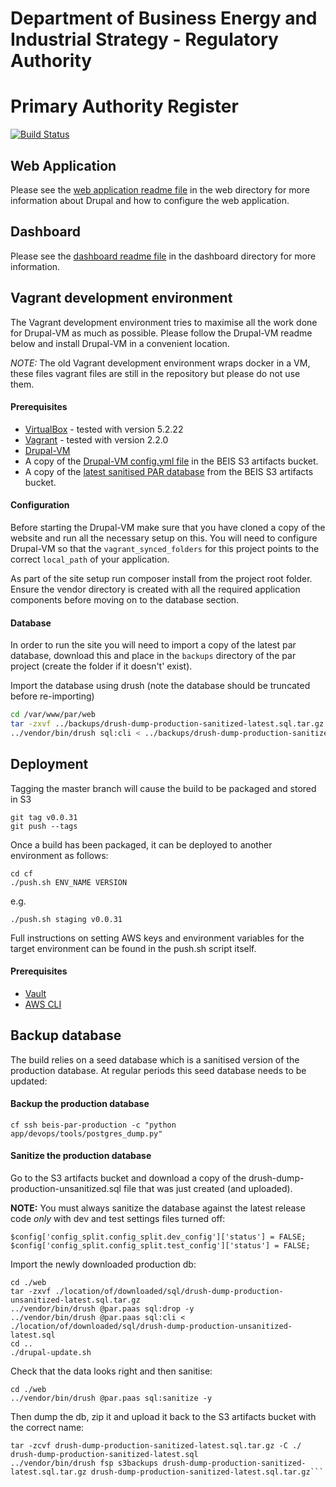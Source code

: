 # Department of Business Energy and Industrial Strategy - Regulatory Authority

# Primary Authority Register

[![Build Status](https://travis-ci.org/UKGovernmentBEIS/beis-primary-authority-register.svg?branch=master)](https://travis-ci.org/UKGovernmentBEIS/beis-primary-authority-register)

## Web Application

Please see the [web application readme file](https://github.com/UKGovernmentBEIS/beis-primary-authority-register/blob/master/web/README.md) in the web directory for more information about Drupal and how to configure the web application.

## Dashboard

Please see the [dashboard readme file](https://github.com/UKGovernmentBEIS/beis-primary-authority-register/blob/master/dashboard/README.md) in the dashboard directory for more information.

## Vagrant development environment

The Vagrant development environment tries to maximise all the work done for Drupal-VM as much as possible. Please follow the Drupal-VM readme below and install Drupal-VM in a convenient location.

*NOTE:* The old Vagrant development environment wraps docker in a VM, these files vagrant files are still in the repository but please do not use them.

#### Prerequisites

* [VirtualBox](https://www.virtualbox.org/wiki/Downloads) - tested with version 5.2.22
* [Vagrant](https://www.vagrantup.com/downloads.html) - tested with version 2.2.0
* [Drupal-VM](https://github.com/kalpaitch/drupal-vm)
* A copy of the [Drupal-VM config.yml file](https://s3.eu-west-2.amazonaws.com/beis-par-artifacts/dev/config.yml) in the BEIS S3 artifacts bucket.
* A copy of the [latest sanitised PAR database](https://s3.eu-west-2.amazonaws.com/beis-par-artifacts/backups/drush-dump-production-sanitized-latest.sql.tar.gz) from the BEIS S3 artifacts bucket.

#### Configuration

Before starting the Drupal-VM make sure that you have cloned a copy of the website and run all the necessary setup on this. You will need to configure Drupal-VM so that the `vagrant_synced_folders` for this project points to the correct `local_path` of your application.

As part of the site setup run composer install from the project root folder.  Ensure the vendor directory is created with all the required application components before moving on to the database section.

#### Database

In order to run the site you will need to import a copy of the latest par database, download this and place in the `backups` directory of the par project (create the folder if it doesn't' exist).

Import the database using drush (note the database should be truncated before re-importing)
```bash
cd /var/www/par/web
tar -zxvf ../backups/drush-dump-production-sanitized-latest.sql.tar.gz ../backups/drush-dump-production-sanitized-latest.sql
../vendor/bin/drush sql:cli < ../backups/drush-dump-production-sanitized-latest.sql
```

## Deployment

Tagging the master branch will cause the build to be packaged and stored in S3

    git tag v0.0.31
    git push --tags

Once a build has been packaged, it can be deployed to another environment as follows:

    cd cf
    ./push.sh ENV_NAME VERSION

e.g.

    ./push.sh staging v0.0.31

Full instructions on setting AWS keys and environment variables for the target environment can be found in the push.sh script itself.

#### Prerequisites

* [Vault](https://www.vaultproject.io/)
* [AWS CLI](https://aws.amazon.com/cli/)

## Backup database

The build relies on a seed database which is a sanitised version of the production database. At regular periods this seed database needs to be updated:

#### Backup the production database
```
cf ssh beis-par-production -c "python app/devops/tools/postgres_dump.py"
```

#### Sanitize the production database
Go to the S3 artifacts bucket and download a copy of the drush-dump-production-unsanitized.sql file that was just created (and uploaded).

**NOTE:** You must always sanitize the database against the latest release code _only_ with dev and test settings files turned off:
```
$config['config_split.config_split.dev_config']['status'] = FALSE;
$config['config_split.config_split.test_config']['status'] = FALSE;
```

Import the newly downloaded production db:
```
cd ./web
tar -zxvf ./location/of/downloaded/sql/drush-dump-production-unsanitized-latest.sql.tar.gz
../vendor/bin/drush @par.paas sql:drop -y
../vendor/bin/drush @par.paas sql:cli < ./location/of/downloaded/sql/drush-dump-production-unsanitized-latest.sql
cd ..
./drupal-update.sh
```

Check that the data looks right and then sanitise:
```
cd ./web
../vendor/bin/drush @par.paas sql:sanitize -y
```

Then dump the db, zip it and upload it back to the S3 artifacts bucket with the correct name:
```../vendor/bin/drush @par.paas sql-dump --result-file=./drush-dump-production-sanitized-latest.sql --extra="-O -x"
tar -zcvf drush-dump-production-sanitized-latest.sql.tar.gz -C ./ drush-dump-production-sanitized-latest.sql
../vendor/bin/drush fsp s3backups drush-dump-production-sanitized-latest.sql.tar.gz drush-dump-production-sanitized-latest.sql.tar.gz```
